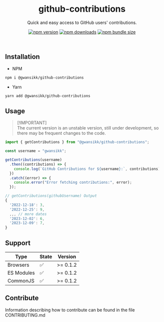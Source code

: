 <div align="center">

<h1>github-contributions</h1>

<p >Quick and easy access to GitHub users' contributions.</p>

[![npm version](https://img.shields.io/npm/v/@gwansikk/github-contributions?logo=npm)](https://www.npmjs.com/package/@gwansikk/github-contributions)
[![npm downloads](https://img.shields.io/npm/dt/@gwansikk/github-contributions?logo=npm)](https://www.npmjs.com/package/@gwansikk/github-contributions)
[![npm bundle size](https://img.shields.io/bundlephobia/min/@gwansikk/github-contributions?logo=npm)](https://www.npmjs.com/package/@gwansikk/github-contributions)

</div>

<br>

## Installation

- NPM

```bash
npm i @gwansikk/github-contributions
```

- Yarn

```bash
yarn add @gwansikk/github-contributions
```

## Usage

> [!IMPORTANT]\
> The current version is an unstable version, still under development, so there may be frequent changes to the code.

```javascript
import { getContributions } from "@gwansikk/github-contributions";

const username = "gwansikk";

getContributions(username)
  .then((contributions) => {
    console.log(`GitHub Contributions for ${username}:`, contributions);
  })
  .catch((error) => {
    console.error("Error fetching contributions:", error);
  });
```

```javascript
// getContributions(githubUsername) Output
{
  '2022-12-18': 3,
  '2022-12-25': 9,
  ,,, // more dates
  '2023-12-02': 6,
  '2023-12-09': 7,
}
```

## Support

| Type       | State | Version  |
| ---------- | ----- | -------- |
| Browsers   | ✅    | >= 0.1.2 |
| ES Modules | ✅    | >= 0.1.2 |
| CommonJS   | ✅    | >= 0.1.2 |

## Contribute

Information describing how to contribute can be found in the file CONTRIBUTING.md
